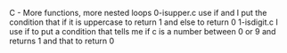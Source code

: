 C - More functions, more nested loops
  	0-isupper.c
		use if and I put the condition that if it is uppercase to return 1 and else to return 0
	1-isdigit.c
		I use if to put a condition that tells me if c is a number between 0 or 9 and returns 1 and that to return 0
